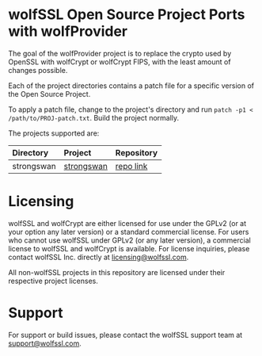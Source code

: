 # wolfSSL Open Source Project Ports with wolfProvider

The goal of the wolfProvider project is to replace the crypto used by OpenSSL
with wolfCrypt or wolfCrypt FIPS, with the least amount of changes possible.

Each of the project directories contains a patch file for a specific version of the Open
Source Project.

To apply a patch file, change to the project's directory and run
`patch -p1 < /path/to/PROJ-patch.txt`. Build the project normally.

The projects supported are:

| Directory | Project | Repository |
| :--- | :--- | :--- |
|strongswan|[strongswan](https://strongswan.org/)|[repo link](https://github.com/strongswan/strongswan.git)|


# Licensing

wolfSSL and wolfCrypt are either licensed for use under the GPLv2 (or at your
option any later version) or a standard commercial license. For users who
cannot use wolfSSL under GPLv2 (or any later version), a commercial license to
wolfSSL and wolfCrypt is available. For license inquiries, please contact
wolfSSL Inc. directly at licensing@wolfssl.com.

All non-wolfSSL projects in this repository are licensed under their
respective project licenses.

# Support

For support or build issues, please contact the wolfSSL support team at
support@wolfssl.com.
